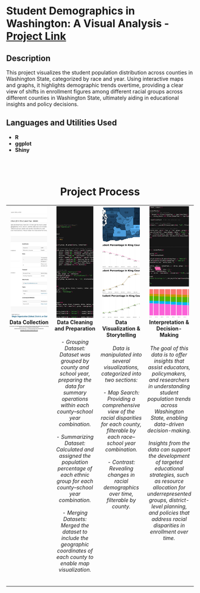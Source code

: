 <h1>Student Demographics in Washington: A Visual Analysis - <a href="https://moriojac.shinyapps.io/wa_app/">Project Link</a> </h1>


<h2>Description</h2>
This project visualizes the student population distribution across counties in Washington State, categorized by race and year. Using interactive maps and graphs, it highlights demographic trends overtime, providing a clear view of shifts in enrollment figures among different racial groups across different counties in Washington State, ultimately aiding in educational insights and policy decisions.  
<br />


<h2>Languages and Utilities Used</h2>

- <b>R</b> 
- <b>ggplot</b>
- <b>Shiny</b>

<br><br>

<div align="center">
  <h1>Project Process</h1>
</div>

<table width="100%" style="table-layout: fixed;">
  <tr>
    <td align="center" valign="top" width="25%">
      <div>
        <img src="WAstudentProject_P1.png" style="width: 90%; height: 300px; object-fit: cover;" />
        <b>Data Collection</b>
        <br>
        <h6 style="text-align: center; min-height: 150px; font-size: 2px;">
          For this project, enrollment data was sourced from the official Washington State Student Report Card, spanning from the 2014–2015 through 2024–2025 school years.
          <br><br> Data was provided by data.wa.gov - the official Washington state open data portal. 
          <br><br> <a href="https://data.wa.gov/education/Report-Card-Enrollment-from-2014-15-to-Current-Yea/rxjk-6ieq/about_data">Washington State Student Enrollment Report Card</a>
        </h6>
      </div>
    </td>
    <td align="center" valign="top" width="25%">
      <div>
        <img src="WAstudentProject_P2.png" style="width: 90%; height: 300px; object-fit: cover;" />
        <b>Data Cleaning and Preparation</b>
        <h6 style="text-align: center; min-height: 150px;">
          - Grouping Dataset: Dataset was grouped by county and school year, preparing the data for summary operations within each county–school year combination.
         <br><br> - Summarizing Dataset: Calculated and assigned the population percentage of each ethnic group for each county–school year combination.
         <br><br> - Merging Datasets: Merged the dataset to include the geographic coordinates of each county to enable map visualization.
        </h6>
      </div>
    </td>
    <td align="center" valign="top" width="25%">
      <div>
        <img src="WAstudentProject_P3.png" style="width: 90%; height: 300px; object-fit: cover;" />
        <b>Data Visualization & Storytelling</b>
        <h6 style="text-align: center; min-height: 150px;">
          Data is manipulated into several visualizations, categorized into two sections:
         <br><br> - Map Search: Providing a comprehensive view of the racial disparities for each county, filterable by each race–school year combination.
         <br><br> - Contrast: Revealing changes in racial demographics over time, filterable by county.
        </h6>
      </div>
    </td>
    <td align="center" valign="top" width="25%">
      <div>
        <img src="WAstudentProject_P4.png" style="width: 90%; height: 300px; object-fit: cover;" />
        <b>Interpretation & Decision-Making</b>
        <h6 style="text-align: center; min-height: 150px;">
          The goal of this data is to offer insights that assist educators, policymakers, and researchers in understanding student population trends across Washington State, enabling 
          data-driven decision-making.
         <br><br> Insights from the data can support the development of targeted educational strategies, such as resource allocation for underrepresented groups, district-level 
          planning, and policies that address racial disparities in enrollment over time.
        </h6>
      </div>
    </td>
  </tr>
</table>

